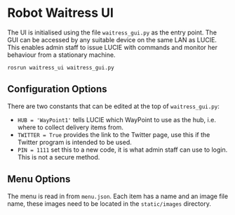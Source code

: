 # Robot Waitress UI

The UI is initialised using the file `waitress_gui.py` as the entry point. The GUI can be accessed by any suitable device on the same LAN as LUCIE. This enables admin staff to issue LUCIE with commands and monitor her behaviour from a stationary machine.

`rosrun waitress_ui waitress_gui.py`

## Configuration Options
There are two constants that can be edited at the top of `waitress_gui.py`:
* `HUB = 'WayPoint1'` tells LUCIE which WayPoint to use as the hub, i.e. where to collect delivery items from.
* `TWITTER = True` provides the link to the Twitter page, use this if the Twitter program is intended to be used.
* `PIN = 1111` set this to a new code, it is what admin staff can use to login. This is not a secure method.

## Menu Options
The menu is read in from `menu.json`. Each item has a name and an image file name, these images need to be located in the `static/images` directory.
